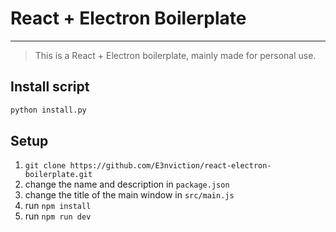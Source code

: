 # React + Electron Boilerplate
---

> This is a React + Electron boilerplate, mainly made for personal use.


## Install script

```bash
python install.py
```

## Setup

1. `git clone https://github.com/E3nviction/react-electron-boilerplate.git`
2. change the name and description in `package.json`
3. change the title of the main window in `src/main.js`
4. run `npm install`
5. run `npm run dev`